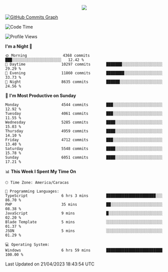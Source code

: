 <p align="center">
  <a href="http://www.github.com/thevacs">
    <img src="https://github-readme-streak-stats.herokuapp.com/?user=thevacs&stroke=ffffff&background=1c1917&ring=0891b2&fire=0891b2&currStreakNum=ffffff&currStreakLabel=0891b2&sideNums=ffffff&sideLabels=ffffff&dates=ffffff&hide_border=true" />
  </a>
  
  <a href="http://www.github.com/thevacs"><img src="https://github-readme-activity-graph.cyclic.app/graph?username=thevacs&bg_color=000000&color=ffffff&line=ff0000&point=ebebeb&area=true&hide_border=true" alt="GitHub Commits Graph" /></a>
  
</p>

<!--START_SECTION:waka-->
![Code Time](http://img.shields.io/badge/Code%20Time-1%2C337%20hrs%2018%20mins-blue)

![Profile Views](http://img.shields.io/badge/Profile%20Views-0-blue)

**I'm a Night 🦉** 

```text
🌞 Morning                4368 commits        ███░░░░░░░░░░░░░░░░░░░░░░   12.42 % 
🌆 Daytime                10297 commits       ███████░░░░░░░░░░░░░░░░░░   29.29 % 
🌃 Evening                11860 commits       ████████░░░░░░░░░░░░░░░░░   33.73 % 
🌙 Night                  8635 commits        ██████░░░░░░░░░░░░░░░░░░░   24.56 % 
```
📅 **I'm Most Productive on Sunday** 

```text
Monday                   4544 commits        ███░░░░░░░░░░░░░░░░░░░░░░   12.92 % 
Tuesday                  4061 commits        ███░░░░░░░░░░░░░░░░░░░░░░   11.55 % 
Wednesday                5285 commits        ████░░░░░░░░░░░░░░░░░░░░░   15.03 % 
Thursday                 4959 commits        ████░░░░░░░░░░░░░░░░░░░░░   14.10 % 
Friday                   4712 commits        ███░░░░░░░░░░░░░░░░░░░░░░   13.40 % 
Saturday                 5548 commits        ████░░░░░░░░░░░░░░░░░░░░░   15.78 % 
Sunday                   6051 commits        ████░░░░░░░░░░░░░░░░░░░░░   17.21 % 
```


📊 **This Week I Spent My Time On** 

```text
🕑︎ Time Zone: America/Caracas

💬 Programming Languages: 
TypeScript               6 hrs 3 mins        ██████████████████████░░░   86.70 % 
PHP                      35 mins             ██░░░░░░░░░░░░░░░░░░░░░░░   08.38 % 
JavaScript               9 mins              █░░░░░░░░░░░░░░░░░░░░░░░░   02.20 % 
Blade Template           5 mins              ░░░░░░░░░░░░░░░░░░░░░░░░░   01.37 % 
JSON                     5 mins              ░░░░░░░░░░░░░░░░░░░░░░░░░   01.29 % 

💻 Operating System: 
Windows                  6 hrs 59 mins       █████████████████████████   100.00 % 
```


 Last Updated on 21/04/2023 18:43:54 UTC
<!--END_SECTION:waka-->
